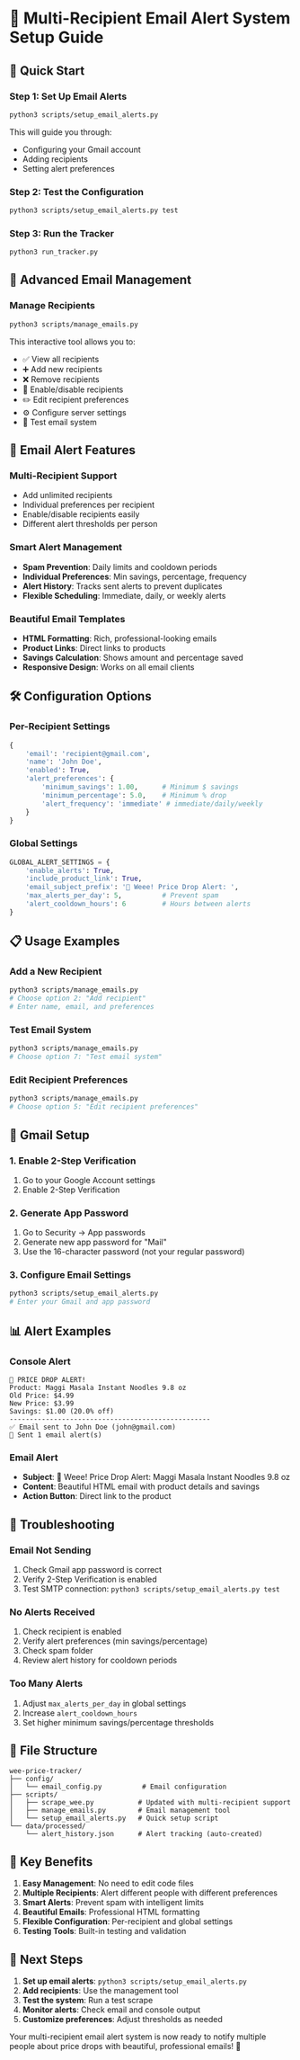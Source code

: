 # 📧 Multi-Recipient Email Alert System Setup Guide

## 🚀 Quick Start

### **Step 1: Set Up Email Alerts**
```bash
python3 scripts/setup_email_alerts.py
```
This will guide you through:
- Configuring your Gmail account
- Adding recipients
- Setting alert preferences

### **Step 2: Test the Configuration**
```bash
python3 scripts/setup_email_alerts.py test
```

### **Step 3: Run the Tracker**
```bash
python3 run_tracker.py
```

## 🔧 Advanced Email Management

### **Manage Recipients**
```bash
python3 scripts/manage_emails.py
```

This interactive tool allows you to:
- ✅ View all recipients
- ➕ Add new recipients
- ❌ Remove recipients
- 🔄 Enable/disable recipients
- ✏️ Edit recipient preferences
- ⚙️ Configure server settings
- 🧪 Test email system

## 📧 Email Alert Features

### **Multi-Recipient Support**
- Add unlimited recipients
- Individual preferences per recipient
- Enable/disable recipients easily
- Different alert thresholds per person

### **Smart Alert Management**
- **Spam Prevention**: Daily limits and cooldown periods
- **Individual Preferences**: Min savings, percentage, frequency
- **Alert History**: Tracks sent alerts to prevent duplicates
- **Flexible Scheduling**: Immediate, daily, or weekly alerts

### **Beautiful Email Templates**
- **HTML Formatting**: Rich, professional-looking emails
- **Product Links**: Direct links to products
- **Savings Calculation**: Shows amount and percentage saved
- **Responsive Design**: Works on all email clients

## 🛠️ Configuration Options

### **Per-Recipient Settings**
```python
{
    'email': 'recipient@gmail.com',
    'name': 'John Doe',
    'enabled': True,
    'alert_preferences': {
        'minimum_savings': 1.00,      # Minimum $ savings
        'minimum_percentage': 5.0,    # Minimum % drop
        'alert_frequency': 'immediate' # immediate/daily/weekly
    }
}
```

### **Global Settings**
```python
GLOBAL_ALERT_SETTINGS = {
    'enable_alerts': True,
    'include_product_link': True,
    'email_subject_prefix': '🚨 Weee! Price Drop Alert: ',
    'max_alerts_per_day': 5,          # Prevent spam
    'alert_cooldown_hours': 6         # Hours between alerts
}
```

## 📋 Usage Examples

### **Add a New Recipient**
```bash
python3 scripts/manage_emails.py
# Choose option 2: "Add recipient"
# Enter name, email, and preferences
```

### **Test Email System**
```bash
python3 scripts/manage_emails.py
# Choose option 7: "Test email system"
```

### **Edit Recipient Preferences**
```bash
python3 scripts/manage_emails.py
# Choose option 5: "Edit recipient preferences"
```

## 🔐 Gmail Setup

### **1. Enable 2-Step Verification**
1. Go to your Google Account settings
2. Enable 2-Step Verification

### **2. Generate App Password**
1. Go to Security → App passwords
2. Generate new app password for "Mail"
3. Use the 16-character password (not your regular password)

### **3. Configure Email Settings**
```bash
python3 scripts/setup_email_alerts.py
# Enter your Gmail and app password
```

## 📊 Alert Examples

### **Console Alert**
```
🚨 PRICE DROP ALERT!
Product: Maggi Masala Instant Noodles 9.8 oz
Old Price: $4.99
New Price: $3.99
Savings: $1.00 (20.0% off)
--------------------------------------------------
✅ Email sent to John Doe (john@gmail.com)
📧 Sent 1 email alert(s)
```

### **Email Alert**
- **Subject**: 🚨 Weee! Price Drop Alert: Maggi Masala Instant Noodles 9.8 oz
- **Content**: Beautiful HTML email with product details and savings
- **Action Button**: Direct link to the product

## 🚨 Troubleshooting

### **Email Not Sending**
1. Check Gmail app password is correct
2. Verify 2-Step Verification is enabled
3. Test SMTP connection: `python3 scripts/setup_email_alerts.py test`

### **No Alerts Received**
1. Check recipient is enabled
2. Verify alert preferences (min savings/percentage)
3. Check spam folder
4. Review alert history for cooldown periods

### **Too Many Alerts**
1. Adjust `max_alerts_per_day` in global settings
2. Increase `alert_cooldown_hours`
3. Set higher minimum savings/percentage thresholds

## 📁 File Structure

```
wee-price-tracker/
├── config/
│   └── email_config.py          # Email configuration
├── scripts/
│   ├── scrape_wee.py           # Updated with multi-recipient support
│   ├── manage_emails.py        # Email management tool
│   └── setup_email_alerts.py   # Quick setup script
└── data/processed/
    └── alert_history.json      # Alert tracking (auto-created)
```

## 🎯 Key Benefits

1. **Easy Management**: No need to edit code files
2. **Multiple Recipients**: Alert different people with different preferences
3. **Smart Alerts**: Prevent spam with intelligent limits
4. **Beautiful Emails**: Professional HTML formatting
5. **Flexible Configuration**: Per-recipient and global settings
6. **Testing Tools**: Built-in testing and validation

## 🚀 Next Steps

1. **Set up email alerts**: `python3 scripts/setup_email_alerts.py`
2. **Add recipients**: Use the management tool
3. **Test the system**: Run a test scrape
4. **Monitor alerts**: Check email and console output
5. **Customize preferences**: Adjust thresholds as needed

Your multi-recipient email alert system is now ready to notify multiple people about price drops with beautiful, professional emails! 🎉 